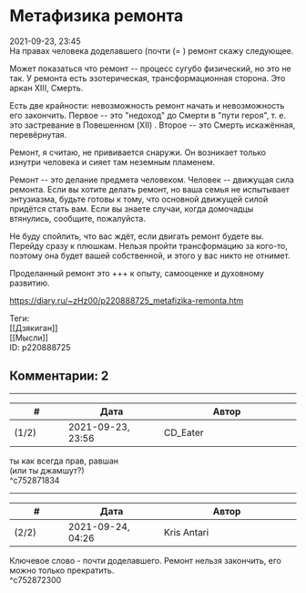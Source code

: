 Метафизика ремонта
==================

  
2021-09-23, 23:45  
 На правах человека доделавшего (почти (= ) ремонт скажу следующее.   
   
 Может показаться что ремонт -- процесс сугубо физический, но это не так. У ремонта есть эзотерическая, трансформационная сторона. Это аркан XIII, Смерть.   
   
 Есть две крайности: невозможность ремонт начать и невозможность его закончить. Первое -- это "недоход" до Смерти в "пути героя", т. е. это застревание в Повешенном (XII) . Второе -- это Смерть искажённая, перевёрнутая.   
   
 Ремонт, я считаю, не прививается снаружи. Он возникает только изнутри человека и сияет там неземным пламенем.   
   
 Ремонт -- это делание предмета человеком. Человек -- движущая сила ремонта. Если вы хотите делать ремонт, но ваша семья не испытывает энтузиазма, будьте готовы к тому, что основной движущей силой придётся стать вам. Если вы знаете случаи, когда домочадцы втянулись, сообщите, пожалуйста.   
   
 Не буду спойлить, что вас ждёт, если двигать ремонт будете вы. Перейду сразу к плюшкам. Нельзя пройти трансформацию за кого-то, поэтому она будет вашей собственной, и этого у вас никто не отнимет.   
   
 Проделанный ремонт это +++ к опыту, самооценке и духовному развитию.   
  
<https://diary.ru/~zHz00/p220888725_metafizika-remonta.htm>  
  
Теги:  
[[Дзякиган]]  
[[Мысли]]  
ID: p220888725  


Комментарии: 2
--------------

  


---



|         #         |              Дата              |                     Автор                     |           ID           |
| --- | --- | --- | --- |
| (1/2) | 2021-09-23, 23:56 | CD\_Eater | c752871834 |

  
 ты как всегда прав, равшан   
 (или ты джамшут?)   
 ^c752871834

---



|         #         |              Дата              |                     Автор                     |           ID           |
| --- | --- | --- | --- |
| (2/2) | 2021-09-24, 04:26 | Kris Antari | c752872300 |

  
 Ключевое слово - почти доделавшего. Ремонт нельзя закончить, его можно только прекратить.   
 ^c752872300